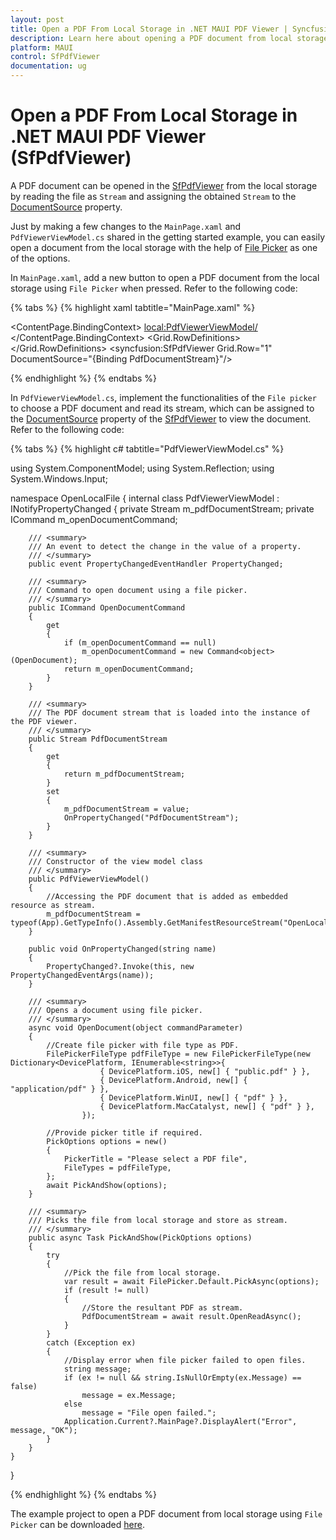 ```yaml
---
layout: post
title: Open a PDF From Local Storage in .NET MAUI PDF Viewer | Syncfusion
description: Learn here about opening a PDF document from local storage in Syncfusion<sup>®</sup> .NET MAUI PDF Viewer (SfPdfViewer) control.
platform: MAUI
control: SfPdfViewer
documentation: ug
---
```


# Open a PDF From Local Storage in .NET MAUI PDF Viewer (SfPdfViewer)

A PDF document can be opened in the [SfPdfViewer](https://help.syncfusion.com/cr/maui/Syncfusion.Maui.PdfViewer.SfPdfViewer.html) from the local storage by reading the file as `Stream` and assigning the obtained `Stream` to the [DocumentSource](https://help.syncfusion.com/cr/maui/Syncfusion.Maui.PdfViewer.SfPdfViewer.html#Syncfusion_Maui_PdfViewer_SfPdfViewer_DocumentSource) property.

Just by making a few changes to the `MainPage.xaml` and `PdfViewerViewModel.cs` shared in the getting started example, you can easily open a document from the local storage with the help of [File Picker](https://learn.microsoft.com/en-us/dotnet/maui/platform-integration/storage/file-picker?view=net-maui-7.0&tabs=ios) as one of the options. 

In `MainPage.xaml`, add a new button to open a PDF document from the local storage using `File Picker` when pressed. Refer to the following code:

{% tabs %}
{% highlight xaml tabtitle="MainPage.xaml" %}

<?xml version="1.0" encoding="utf-8" ?>
<ContentPage xmlns="http://schemas.microsoft.com/dotnet/2021/maui"
             xmlns:x="http://schemas.microsoft.com/winfx/2009/xaml"
             x:Class="OpenLocalFile.MainPage"
             xmlns:local="clr-namespace:OpenLocalFile"
             xmlns:syncfusion="clr-namespace:Syncfusion.Maui.PdfViewer;assembly=Syncfusion.Maui.PdfViewer">
    <ContentPage.BindingContext>
        <local:PdfViewerViewModel/>
    </ContentPage.BindingContext>
    <Grid>
        <Grid.RowDefinitions>
            <RowDefinition Height="Auto"/>
            <RowDefinition Height="*"/>
        </Grid.RowDefinitions>
        <Grid
            Grid.Row="0" BackgroundColor="#FFF6F6F6" Padding="8"
            IsVisible="{OnPlatform MacCatalyst=False}">
            <Label FontSize="Medium" TextColor="Black" VerticalOptions="Center" Text="Choose File"></Label>
            <ImageButton 
                Source="openfile.png" 
                BackgroundColor="#FFF6F6F6"
                VerticalOptions="Center" HorizontalOptions="End" 
                Aspect="Center" Command="{Binding OpenDocumentCommand}"/>
        </Grid>
        <syncfusion:SfPdfViewer Grid.Row="1" DocumentSource="{Binding PdfDocumentStream}"/>
    </Grid>
</ContentPage>

{% endhighlight %} 
{% endtabs %}

In `PdfViewerViewModel.cs`, implement the functionalities of the `File picker` to choose a PDF document and read its stream, which can be assigned to the [DocumentSource](https://help.syncfusion.com/cr/maui/Syncfusion.Maui.PdfViewer.SfPdfViewer.html#Syncfusion_Maui_PdfViewer_SfPdfViewer_DocumentSource) property of the [SfPdfViewer](https://help.syncfusion.com/cr/maui/Syncfusion.Maui.PdfViewer.SfPdfViewer.html) to view the document. Refer to the following code:

{% tabs %}
{% highlight c# tabtitle="PdfViewerViewModel.cs" %}

using System.ComponentModel;
using System.Reflection;
using System.Windows.Input;

namespace OpenLocalFile
{
    internal class PdfViewerViewModel : INotifyPropertyChanged
    {
        private Stream m_pdfDocumentStream;
        private ICommand m_openDocumentCommand;

        /// <summary>
        /// An event to detect the change in the value of a property.
        /// </summary>
        public event PropertyChangedEventHandler PropertyChanged;

        /// <summary>
        /// Command to open document using a file picker.
        /// </summary>
        public ICommand OpenDocumentCommand
        {
            get
            {
                if (m_openDocumentCommand == null)
                    m_openDocumentCommand = new Command<object>(OpenDocument);
                return m_openDocumentCommand;
            }
        }

        /// <summary>
        /// The PDF document stream that is loaded into the instance of the PDF viewer. 
        /// </summary>
        public Stream PdfDocumentStream
        {
            get
            {
                return m_pdfDocumentStream;
            }
            set
            {
                m_pdfDocumentStream = value;
                OnPropertyChanged("PdfDocumentStream");
            }
        }

        /// <summary>
        /// Constructor of the view model class
        /// </summary>
        public PdfViewerViewModel()
        {
            //Accessing the PDF document that is added as embedded resource as stream.
            m_pdfDocumentStream = typeof(App).GetTypeInfo().Assembly.GetManifestResourceStream("OpenLocalFile.Assets.PDF_Succinctly.pdf");
        }

        public void OnPropertyChanged(string name)
        {
            PropertyChanged?.Invoke(this, new PropertyChangedEventArgs(name));
        }

        /// <summary>
        /// Opens a document using file picker.
        /// </summary>
        async void OpenDocument(object commandParameter)
        {
            //Create file picker with file type as PDF.
            FilePickerFileType pdfFileType = new FilePickerFileType(new Dictionary<DevicePlatform, IEnumerable<string>>{
                        { DevicePlatform.iOS, new[] { "public.pdf" } },
                        { DevicePlatform.Android, new[] { "application/pdf" } },
                        { DevicePlatform.WinUI, new[] { "pdf" } },
                        { DevicePlatform.MacCatalyst, new[] { "pdf" } },
                    });

            //Provide picker title if required.
            PickOptions options = new()
            {
                PickerTitle = "Please select a PDF file",
                FileTypes = pdfFileType,
            };
            await PickAndShow(options);
        }

        /// <summary>
        /// Picks the file from local storage and store as stream.
        /// </summary>
        public async Task PickAndShow(PickOptions options)
        {
            try
            {
                //Pick the file from local storage.
                var result = await FilePicker.Default.PickAsync(options);
                if (result != null)
                {
                    //Store the resultant PDF as stream.
                    PdfDocumentStream = await result.OpenReadAsync();
                }
            }
            catch (Exception ex)
            {
                //Display error when file picker failed to open files.
                string message;
                if (ex != null && string.IsNullOrEmpty(ex.Message) == false)
                    message = ex.Message;
                else
                    message = "File open failed.";
                Application.Current?.MainPage?.DisplayAlert("Error", message, "OK");
            }
        }
    }
}

{% endhighlight %} 
{% endtabs %}

The example project to open a PDF document from local storage using `File Picker` can be downloaded [here](https://github.com/SyncfusionExamples/maui-pdf-viewer-examples). 
